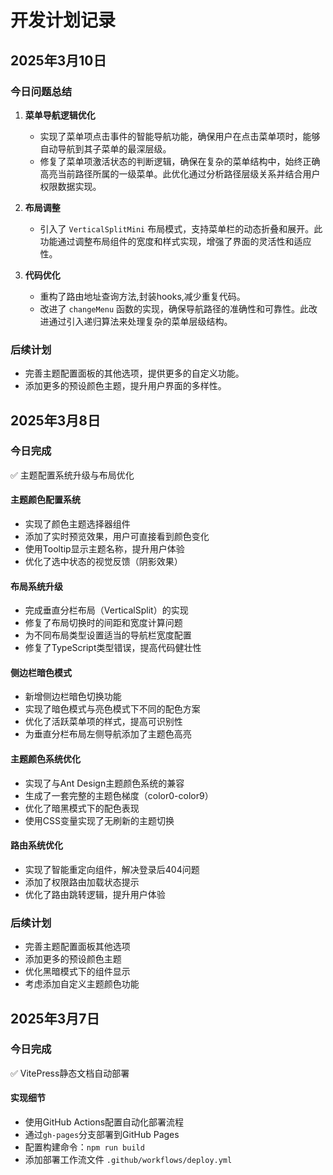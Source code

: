 # 开发计划记录

## 2025年3月10日

### 今日问题总结

1. **菜单导航逻辑优化**
   - 实现了菜单项点击事件的智能导航功能，确保用户在点击菜单项时，能够自动导航到其子菜单的最深层级。
   - 修复了菜单项激活状态的判断逻辑，确保在复杂的菜单结构中，始终正确高亮当前路径所属的一级菜单。此优化通过分析路径层级关系并结合用户权限数据实现。

2. **布局调整**
   - 引入了 `VerticalSplitMini` 布局模式，支持菜单栏的动态折叠和展开。此功能通过调整布局组件的宽度和样式实现，增强了界面的灵活性和适应性。

3. **代码优化**
   - 重构了路由地址查询方法,封装hooks,减少重复代码。
   - 改进了 `changeMenu` 函数的实现，确保导航路径的准确性和可靠性。此改进通过引入递归算法来处理复杂的菜单层级结构。

### 后续计划
- 完善主题配置面板的其他选项，提供更多的自定义功能。
- 添加更多的预设颜色主题，提升用户界面的多样性。

## 2025年3月8日

### 今日完成
✅ 主题配置系统升级与布局优化

#### 主题颜色配置系统
- 实现了颜色主题选择器组件
- 添加了实时预览效果，用户可直接看到颜色变化
- 使用Tooltip显示主题名称，提升用户体验
- 优化了选中状态的视觉反馈（阴影效果）

#### 布局系统升级
- 完成垂直分栏布局（VerticalSplit）的实现
- 修复了布局切换时的间距和宽度计算问题
- 为不同布局类型设置适当的导航栏宽度配置
- 修复了TypeScript类型错误，提高代码健壮性

#### 侧边栏暗色模式
- 新增侧边栏暗色切换功能
- 实现了暗色模式与亮色模式下不同的配色方案
- 优化了活跃菜单项的样式，提高可识别性
- 为垂直分栏布局左侧导航添加了主题色高亮

#### 主题颜色系统优化
- 实现了与Ant Design主题颜色系统的兼容
- 生成了一套完整的主题色梯度（color0-color9）
- 优化了暗黑模式下的配色表现
- 使用CSS变量实现了无刷新的主题切换

#### 路由系统优化
- 实现了智能重定向组件，解决登录后404问题
- 添加了权限路由加载状态提示
- 优化了路由跳转逻辑，提升用户体验

### 后续计划
- 完善主题配置面板其他选项
- 添加更多的预设颜色主题
- 优化黑暗模式下的组件显示
- 考虑添加自定义主题颜色功能

## 2025年3月7日

### 今日完成
✅ VitePress静态文档自动部署

#### 实现细节
- 使用GitHub Actions配置自动化部署流程
- 通过`gh-pages`分支部署到GitHub Pages
- 配置构建命令：`npm run build`
- 添加部署工作流文件 `.github/workflows/deploy.yml`